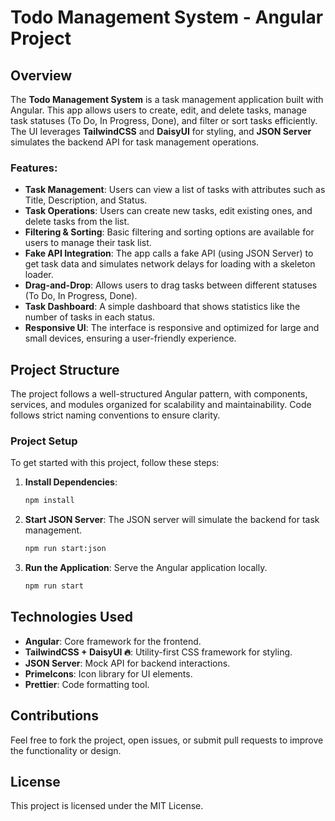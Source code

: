 # Todo Management System - Angular Project

## Overview
The **Todo Management System** is a task management application built with Angular. This app allows users to create, edit, and delete tasks, manage task statuses (To Do, In Progress, Done), and filter or sort tasks efficiently. The UI leverages **TailwindCSS** and **DaisyUI** for styling, and **JSON Server** simulates the backend API for task management operations.


### Features:
- **Task Management**: Users can view a list of tasks with attributes such as Title, Description, and Status.
- **Task Operations**: Users can create new tasks, edit existing ones, and delete tasks from the list.
- **Filtering & Sorting**: Basic filtering and sorting options are available for users to manage their task list.
- **Fake API Integration**: The app calls a fake API (using JSON Server) to get task data and simulates network delays for loading with a skeleton loader.
- **Drag-and-Drop**: Allows users to drag tasks between different statuses (To Do, In Progress, Done).
- **Task Dashboard**: A simple dashboard that shows statistics like the number of tasks in each status.
- **Responsive UI**: The interface is responsive and optimized for large and small devices, ensuring a user-friendly experience.


## Project Structure
The project follows a well-structured Angular pattern, with components, services, and modules organized for scalability and maintainability. Code follows strict naming conventions to ensure clarity.

### Project Setup
To get started with this project, follow these steps:

1. **Install Dependencies**:
   ```bash
   npm install
   ```

2. **Start JSON Server**:
   The JSON server will simulate the backend for task management.
   ```bash
   npm run start:json
   ```

3. **Run the Application**:
   Serve the Angular application locally.
   ```bash
   npm run start
   ```


## Technologies Used
- **Angular**: Core framework for the frontend.
- **TailwindCSS + DaisyUI 🔥**: Utility-first CSS framework for styling.
- **JSON Server**: Mock API for backend interactions.
- **PrimeIcons**: Icon library for UI elements.
- **Prettier**: Code formatting tool.


## Contributions
Feel free to fork the project, open issues, or submit pull requests to improve the functionality or design.

## License
This project is licensed under the MIT License.